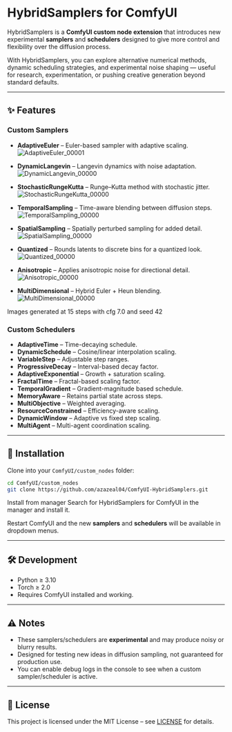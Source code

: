 # HybridSamplers for ComfyUI

HybridSamplers is a **ComfyUI custom node extension** that introduces new experimental **samplers** and **schedulers** designed to give more control and flexibility over the diffusion process.

With HybridSamplers, you can explore alternative numerical methods, dynamic scheduling strategies, and experimental noise shaping — useful for research, experimentation, or pushing creative generation beyond standard defaults.

---

## ✨ Features

### Custom Samplers

* **AdaptiveEuler** – Euler-based sampler with adaptive scaling.
![AdaptiveEuler_00001](https://github.com/user-attachments/assets/10df36d8-3765-4c18-bde9-4bf730d3989a)

  
* **DynamicLangevin** – Langevin dynamics with noise adaptation.
![DynamicLangevin_00000](https://github.com/user-attachments/assets/ecd878f2-208b-476d-baca-34b92341a7ef)

  
* **StochasticRungeKutta** – Runge–Kutta method with stochastic jitter.
![StochasticRungeKutta_00000](https://github.com/user-attachments/assets/59f6c929-42d3-48bf-93c9-561cd4205108)

  
* **TemporalSampling** – Time-aware blending between diffusion steps.
![TemporalSampling_00000](https://github.com/user-attachments/assets/505b762f-7c0a-4e78-a664-fbf577f51e3a)

  
* **SpatialSampling** – Spatially perturbed sampling for added detail.
![SpatialSampling_00000](https://github.com/user-attachments/assets/bd839b18-ee56-4022-9cf7-db1fa5fee02e)

  
* **Quantized** – Rounds latents to discrete bins for a quantized look.
![Quantized_00000](https://github.com/user-attachments/assets/33e8830b-ea2e-45c8-a2ff-2491beb2a20b)

  
* **Anisotropic** – Applies anisotropic noise for directional detail.
![Anisotropic_00000](https://github.com/user-attachments/assets/a6e8bfc5-2820-4025-a701-dcc38bfead4c)

  
* **MultiDimensional** – Hybrid Euler + Heun blending.
![MultiDimensional_00000](https://github.com/user-attachments/assets/08070532-9a45-4b8b-9a57-16002a1e20d1)

Images generated at 15 steps with cfg 7.0 and seed 42

### Custom Schedulers

* **AdaptiveTime** – Time-decaying schedule.
* **DynamicSchedule** – Cosine/linear interpolation scaling.
* **VariableStep** – Adjustable step ranges.
* **ProgressiveDecay** – Interval-based decay factor.
* **AdaptiveExponential** – Growth + saturation scaling.
* **FractalTime** – Fractal-based scaling factor.
* **TemporalGradient** – Gradient-magnitude based schedule.
* **MemoryAware** – Retains partial state across steps.
* **MultiObjective** – Weighted averaging.
* **ResourceConstrained** – Efficiency-aware scaling.
* **DynamicWindow** – Adaptive vs fixed step scaling.
* **MultiAgent** – Multi-agent coordination scaling.

---

## 🔧 Installation

Clone into your `ComfyUI/custom_nodes` folder:

```bash
cd ComfyUI/custom_nodes
git clone https://github.com/azazeal04/ComfyUI-HybridSamplers.git
```
Install from manager
Search for HybridSamplers for ComfyUI in the manager and install it.


Restart ComfyUI and the new **samplers** and **schedulers** will be available in dropdown menus.

---

## 🛠 Development

* Python ≥ 3.10
* Torch ≥ 2.0
* Requires ComfyUI installed and working.

---

## ⚠️ Notes

* These samplers/schedulers are **experimental** and may produce noisy or blurry results.
* Designed for testing new ideas in diffusion sampling, not guaranteed for production use.
* You can enable debug logs in the console to see when a custom sampler/scheduler is active.

---

## 📜 License

This project is licensed under the MIT License – see [LICENSE](LICENSE) for details.
